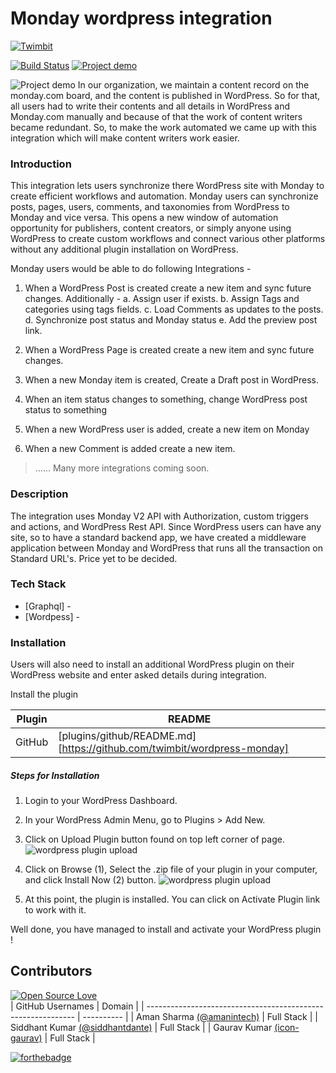 

# Monday wordpress integration

[![Twimbit](https://img.shields.io/badge/Powered%20by%20%7C-Twimbit-ef6d6c)](https://twimbit.com/?)

[![Build Status](https://travis-ci.org/joemccann/dillinger.svg?branch=master)](https://github.com/twimbit/wordpress-monday) [![Project demo](https://img.shields.io/youtube/views/OlHK9WsZCOY?style=social)](https://www.youtube.com/watch?v=OlHK9WsZCOY)

![Project demo](https://img.shields.io/badge/Inspiration-Monday%20and%20Wordpress%20integration-0074a2?style=for-the-badge&logo=appveyor)
In our organization, we maintain a content record on the monday.com board, and the content is published in WordPress. So for that, all users had to write their contents and all details in WordPress and Monday.com manually and because of that the work of content writers became redundant. 
So, to make the work automated we came up with this integration which will make content writers work easier.

### Introduction

This integration lets users synchronize there WordPress site with Monday to create efficient workflows and automation. Monday users can synchronize posts, pages, users, comments, and taxonomies from WordPress to Monday and vice versa. This opens a new window of automation opportunity for publishers, content creators, or simply anyone using WordPress to create custom workflows and connect various other platforms without any additional plugin installation on WordPress.

Monday users would be able to do following Integrations -
1.  When a WordPress Post is created create a new item and sync future changes.
Additionally -
a. Assign user if exists.
b. Assign Tags and categories using tags fields.
c. Load Comments as updates to the posts.
d. Synchronize post status and Monday status
e. Add the preview post link.
2.  When a WordPress Page is created create a new item and sync future changes.

3. When a new Monday item is created, Create a Draft post in WordPress.

4. When an item status changes to something, change WordPress post status to something

5. When a new WordPress user is added, create a new item on Monday

6. When a new Comment is added create a new item.

>  ......  Many more integrations coming soon.

### Description

The integration uses Monday V2 API with Authorization, custom triggers and actions, and WordPress Rest API. Since WordPress users can have any site, so to have a standard backend app, we have created a middleware application between Monday and WordPress that runs all the transaction on Standard URL's. Price yet to be decided.


### Tech Stack

* [Graphql] - 
* [Wordpess] -


### Installation

Users will also need to install an additional WordPress plugin on their WordPress website and enter asked details during integration.

Install the plugin

| Plugin | README |
| ------ | ------ |
| GitHub | [plugins/github/README.md][https://github.com/twimbit/wordpress-monday] |

##### Steps for Installation

1. Login to your WordPress Dashboard.
2. In your WordPress Admin Menu, go to Plugins > Add New.
3. Click on Upload Plugin button found on top left corner of page.
![wordpress plugin upload](https://d33v4339jhl8k0.cloudfront.net/docs/assets/55e7171d90336027d77078f6/images/560fbc4dc69791523683f5b9/file-8Vw5RnLJe9.png)
4. Click on Browse (1), Select the .zip file of your plugin in your computer, and click Install Now (2) button.
![wordpress plugin upload](https://d33v4339jhl8k0.cloudfront.net/docs/assets/55e7171d90336027d77078f6/images/560fbc5d9033606ab4cbf274/file-9GqUY2GXg6.png)

5. At this point, the plugin is installed. You can click on Activate Plugin link to work with it.

Well done, you have managed to install and activate your WordPress plugin !




## Contributors

[![Open Source Love](https://badges.frapsoft.com/os/v2/open-source.svg?v=103)](https://github.com/twimbit/wordpress-monday)  
| GitHub Usernames                                             | Domain     |
| ------------------------------------------------------------ | ---------- |
| Aman Sharma [(@amanintech)](https://github.com/amanintech)   | Full Stack |
| Siddhant Kumar [(@siddhantdante)](https://github.com/siddhantdante) | Full Stack |
| Gaurav Kumar [(icon-gaurav)](https://github.com/icon-gaurav) | Full Stack |


[![forthebadge](https://forthebadge.com/images/badges/built-by-developers.svg)](https://github.com/twimbit)


